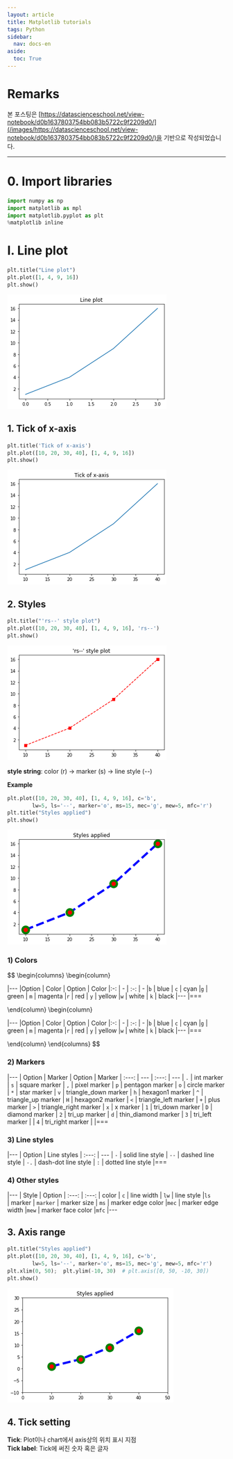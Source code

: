 ```yaml
---
layout: article
title: Matplotlib tutorials
tags: Python
sidebar:
  nav: docs-en
aside:
  toc: True
---
```


# Remarks
본 포스팅은 [https://datascienceschool.net/view-notebook/d0b1637803754bb083b5722c9f2209d0/](/images/https://datascienceschool.net/view-notebook/d0b1637803754bb083b5722c9f2209d0/)을 기반으로 작성되었습니다.

<!--more-->

---

# 0. Import libraries


```python
import numpy as np
import matplotlib as mpl
import matplotlib.pyplot as plt
%matplotlib inline
```

# I. Line plot


```python
plt.title("Line plot")
plt.plot([1, 4, 9, 16])
plt.show()
```


![png](/images/vis_files/vis_3_0.png)


## 1. Tick of x-axis


```python
plt.title('Tick of x-axis')
plt.plot([10, 20, 30, 40], [1, 4, 9, 16])
plt.show()
```


![png](/images/vis_files/vis_5_0.png)


## 2. Styles


```python
plt.title("'rs--' style plot")
plt.plot([10, 20, 30, 40], [1, 4, 9, 16], 'rs--')
plt.show()
```


![png](/images/vis_files/vis_7_0.png)


**style string**: color (r) → marker (s) → line style (--)

**Example**


```python
plt.plot([10, 20, 30, 40], [1, 4, 9, 16], c='b',
        lw=5, ls='--', marker='o', ms=15, mec='g', mew=5, mfc='r')
plt.title("Styles applied")
plt.show()
```


![png](/images/vis_files/vis_10_0.png)


### 1) Colors

$$
\begin{columns}
\begin{column}

|---
|Option | Color | Option | Color
|:-: | - | :-: | -
|`b`  | blue | `c` | cyan
|`g` | green | `m` | magenta
|`r` | red | `y` | yellow
|`w` | white  | `k` | black
|---
|===

\end{column}
\begin{column}

|---
|Option | Color | Option | Color
|:-: | - | :-: | -
|`b`  | blue | `c` | cyan
|`g` | green | `m` | magenta
|`r` | red | `y` | yellow
|`w` | white  | `k` | black
|---
|===

\end{column}
\end{columns}
$$

### 2) Markers

|---
| Option | Marker | Option | Marker
| :---: | --- | :---: | ---
| `.`	| int marker | `s`	| square marker
| `,`	| pixel marker | `p`	| pentagon marker
| `o`	| circle marker | `*`	| star marker
| `v`	| triangle_down marker | `h`	| hexagon1 marker
| `^`	| triangle_up marker | `H`	| hexagon2 marker
| `<`	| triangle_left marker | `+`	| plus marker
| `>`	| triangle_right marker | `x`	| x marker
| `1`	| tri_down marker | `D`	| diamond marker
| `2`	| tri_up marker | `d`	| thin_diamond marker
| `3`	| tri_left marker |
| `4`	| tri_right marker |
|===


### 3) Line styles

|---
| Option | Line styles
| :---: | ---
| `-`	| solid line style
| `--`	| dashed line style
| `-.`	| dash-dot line style
| `:`	| dotted line style
|===

### 4) Other styles

|---
| Style | Option
| :---: | :---:
| color	| `c`
| line width	| `lw`
| line style	|`ls	`
| marker | `marker`
| marker size	| `ms`
| marker edge color	|`mec`
| marker edge width	|`mew`
| marker face color	|`mfc`
|---

## 3. Axis range


```python
plt.title("Styles applied")
plt.plot([10, 20, 30, 40], [1, 4, 9, 16], c='b',
        lw=5, ls='--', marker='o', ms=15, mec='g', mew=5, mfc='r')
plt.xlim(0, 50);  plt.ylim(-10, 30)  # plt.axis([0, 50, -10, 30])
plt.show()
```


![png](/images/vis_files/vis_16_0.png)


## 4. Tick setting

**Tick**: Plot이나 chart에서 axis상의 위치 표시 지점 <br>
**Tick label**: Tick에 써진 숫자 혹은 글자

